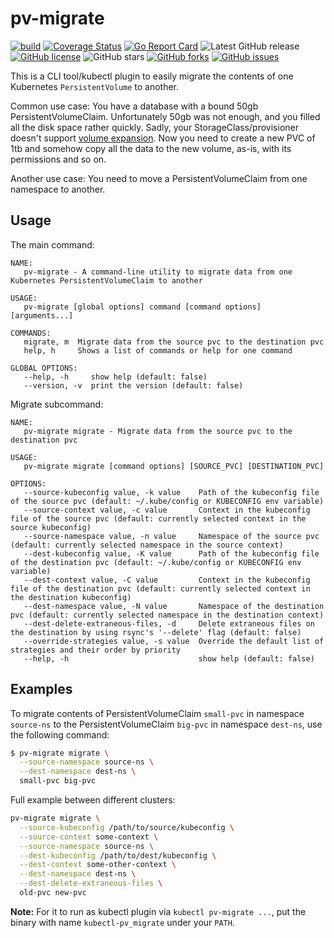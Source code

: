 # pv-migrate

[![build](https://github.com/utkuozdemir/pv-migrate/actions/workflows/build.yml/badge.svg)](https://github.com/utkuozdemir/pv-migrate/actions/workflows/build.yml)
[![Coverage Status](https://coveralls.io/repos/github/utkuozdemir/pv-migrate/badge.svg?branch=master)](https://coveralls.io/github/utkuozdemir/pv-migrate?branch=master)
[![Go Report Card](https://goreportcard.com/badge/github.com/utkuozdemir/pv-migrate)](https://goreportcard.com/report/github.com/utkuozdemir/pv-migrate)
![Latest GitHub release](https://img.shields.io/github/release/utkuozdemir/pv-migrate.svg)
[![GitHub license](https://img.shields.io/github/license/utkuozdemir/pv-migrate)](https://github.com/utkuozdemir/pv-migrate/blob/master/LICENSE)
![GitHub stars](https://img.shields.io/github/stars/utkuozdemir/pv-migrate.svg?label=github%20stars)
[![GitHub forks](https://img.shields.io/github/forks/utkuozdemir/pv-migrate)](https://github.com/utkuozdemir/pv-migrate/network)
[![GitHub issues](https://img.shields.io/github/issues/utkuozdemir/pv-migrate)](https://github.com/utkuozdemir/pv-migrate/issues)

This is a CLI tool/kubectl plugin to easily migrate 
the contents of one Kubernetes `PersistentVolume` to another.

Common use case: You have a database with a bound 50gb PersistentVolumeClaim.
Unfortunately 50gb was not enough, and you filled all the disk space rather quickly. 
Sadly, your StorageClass/provisioner doesn't support [volume expansion](https://kubernetes.io/blog/2018/07/12/resizing-persistent-volumes-using-kubernetes/).
Now you need to create a new PVC of 1tb and somehow copy all the data to the new volume, as-is, with its permissions and so on.

Another use case: You need to move a PersistentVolumeClaim from one namespace to another.

## Usage

The main command:
```
NAME:
   pv-migrate - A command-line utility to migrate data from one Kubernetes PersistentVolumeClaim to another

USAGE:
   pv-migrate [global options] command [command options] [arguments...]

COMMANDS:
   migrate, m  Migrate data from the source pvc to the destination pvc
   help, h     Shows a list of commands or help for one command

GLOBAL OPTIONS:
   --help, -h     show help (default: false)
   --version, -v  print the version (default: false)
```

Migrate subcommand:
```
NAME:
   pv-migrate migrate - Migrate data from the source pvc to the destination pvc

USAGE:
   pv-migrate migrate [command options] [SOURCE_PVC] [DESTINATION_PVC]

OPTIONS:
   --source-kubeconfig value, -k value    Path of the kubeconfig file of the source pvc (default: ~/.kube/config or KUBECONFIG env variable)
   --source-context value, -c value       Context in the kubeconfig file of the source pvc (default: currently selected context in the source kubeconfig)
   --source-namespace value, -n value     Namespace of the source pvc (default: currently selected namespace in the source context)
   --dest-kubeconfig value, -K value      Path of the kubeconfig file of the destination pvc (default: ~/.kube/config or KUBECONFIG env variable)
   --dest-context value, -C value         Context in the kubeconfig file of the destination pvc (default: currently selected context in the destination kubeconfig)
   --dest-namespace value, -N value       Namespace of the destination pvc (default: currently selected namespace in the destination context)
   --dest-delete-extraneous-files, -d     Delete extraneous files on the destination by using rsync's '--delete' flag (default: false)
   --override-strategies value, -s value  Override the default list of strategies and their order by priority
   --help, -h                             show help (default: false)
```

## Examples

To migrate contents of PersistentVolumeClaim `small-pvc` in namespace `source-ns`
to the PersistentVolumeClaim `big-pvc` in namespace `dest-ns`, use the following command:
```bash
$ pv-migrate migrate \
  --source-namespace source-ns \
  --dest-namespace dest-ns \
  small-pvc big-pvc
```

Full example between different clusters:
```bash
pv-migrate migrate \
  --source-kubeconfig /path/to/source/kubeconfig \
  --source-context some-context \
  --source-namespace source-ns \
  --dest-kubeconfig /path/to/dest/kubeconfig \
  --dest-context some-other-context \
  --dest-namespace dest-ns \
  --dest-delete-extraneous-files \
  old-pvc new-pvc
```

**Note:** For it to run as kubectl plugin via `kubectl pv-migrate ...`, 
put the binary with name `kubectl-pv_migrate` under your `PATH`.
